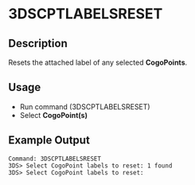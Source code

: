 # 3DSCPTLABELSRESET

## Description

Resets the attached label of any selected **CogoPoints**.

## Usage

* Run command (3DSCPTLABELSRESET)
* Select **CogoPoint(s)**

## Example Output

```
Command: 3DSCPTLABELSRESET
3DS> Select CogoPoint labels to reset: 1 found
3DS> Select CogoPoint labels to reset:
```
